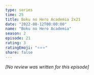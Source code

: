 ```yaml
---
type: series
time: 25
title: Boku no Hero Academia 2x21
date: "2022-08-12T00:00:00"
name: "Boku no Hero Academia"
season: 2
episode: 21
rating: 3
ratingEmoji: "⭐️⭐️⭐️"
share: false
---
```


*[No review was written for this episode]*